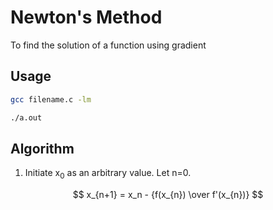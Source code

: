 # Newton's Method
To find the solution of a function using gradient

## Usage
```bash
gcc filename.c -lm
```
```bash
./a.out
```

## Algorithm
1. Initiate x<sub>0</sub> as an arbitrary value. Let n=0.

$$ x_{n+1} = x_n - {f(x_{n}) \over f'(x_{n})} $$




